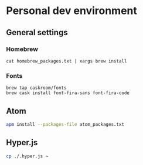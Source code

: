 # Personal dev environment

## General settings

### Homebrew

```
cat homebrew_packages.txt | xargs brew install
```

### Fonts

```
brew tap caskroom/fonts
brew cask install font-fira-sans font-fira-code
```

## Atom

```bash
apm install --packages-file atom_packages.txt
```
  
## Hyper.js

```bash
cp ./.hyper.js ~
```
